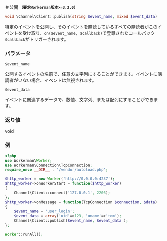 ＃公開
**```（要求Workerman版本>=3.3.0）```**

```php
void \Channel\Client::publish(string $event_name, mixed $event_data)
```
特定のイベントを公開し、そのイベントを購読しているすべての購読者がこのイベントを受け取り、```on($event_name, $callback)```で登録されたコールバック```$callback```がトリガーされます。

### パラメータ
 ``` $event_name ```

公開するイベントの名前で、任意の文字列にすることができます。イベントに購読者がいない場合、イベントは無視されます。

 ``` $event_data ```

イベントに関連するデータで、数値、文字列、または配列にすることができます。

### 返り値
void

### 例
```php
<?php
use Workerman\Worker;
use Workerman\Connection\TcpConnection;
require_once __DIR__ . '/vendor/autoload.php';

$http_worker = new Worker('http://0.0.0.0:4237');
$http_worker->onWorkerStart = function($http_worker)
{
    Channel\Client::connect('127.0.0.1', 2206);
};
$http_worker->onMessage = function(TcpConnection $connection, $data)
{
    $event_name = 'user_login';
    $event_data = array('uid'=>123, 'uname'=>'tom');
    Channel\Client::publish($event_name, $event_data );
};

Worker::runAll();
```
